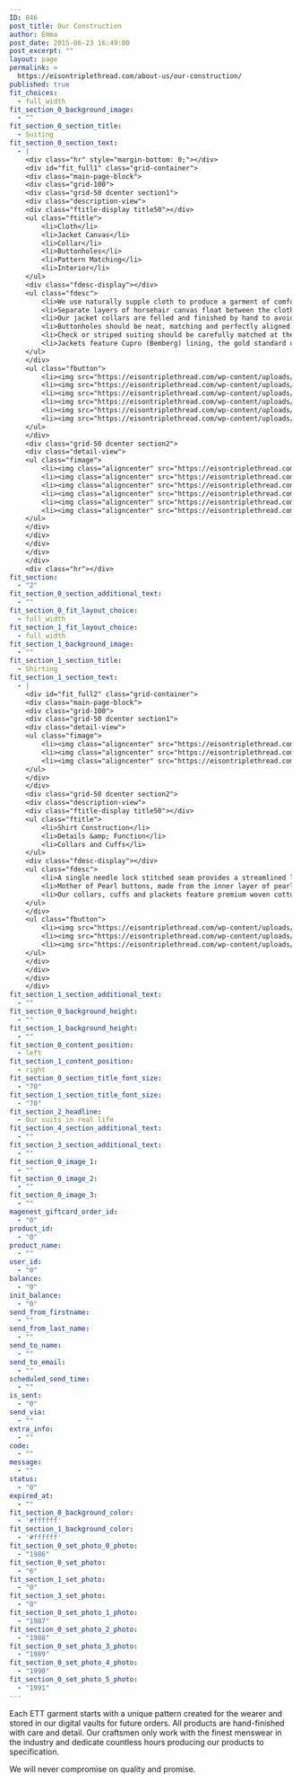 ```yaml
---
ID: 846
post_title: Our Construction
author: Emma
post_date: 2015-06-23 16:49:00
post_excerpt: ""
layout: page
permalink: >
  https://eisontriplethread.com/about-us/our-construction/
published: true
fit_choices:
  - full_width
fit_section_0_background_image:
  - ""
fit_section_0_section_title:
  - Suiting
fit_section_0_section_text:
  - |
    <div class="hr" style="margin-bottom: 0;"></div>
    <div id="fit_full1" class="grid-container">
    <div class="main-page-block">
    <div class="grid-100">
    <div class="grid-50 dcenter section1">
    <div class="description-view">
    <div class="ftitle-display title50"></div>
    <ul class="ftitle">
     	<li>Cloth</li>
     	<li>Jacket Canvas</li>
     	<li>Collar</li>
     	<li>Buttonholes</li>
     	<li>Pattern Matching</li>
     	<li>Interior</li>
    </ul>
    <div class="fdesc-display"></div>
    <ul class="fdesc">
     	<li>We use naturally supple cloth to produce a garment of comfort and performance. It starts in the heart of the fibers used and its natural properties. We only produce with cloth from respected mills in regions known for textile excellence.</li>
     	<li>Separate layers of horsehair canvas float between the cloth and lining to provide comfort and distinct shape. Over time, the jacket molds to the body becoming more comfortable and unique with each wear.</li>
     	<li>Our jacket collars are felled and finished by hand to avoid collar gapping and other fit issues. We extend the collar ends to fold over the melton to create a refined look and protect the edges from fraying.</li>
     	<li>Buttonholes should be neat, matching and perfectly aligned. All of our jackets feature working buttonholes that can be unbuttoned. Each jacket has our signature odd length buttonhole.</li>
     	<li>Check or striped suiting should be carefully matched at the pocket seams and closings. This level of detail requires accuracy and care.</li>
     	<li>Jackets feature Cupro (Bemberg) lining, the gold standard of breathable lining. To achieve Fit Harmony, our sleeves and body lining are attached by hand with secure stitching. Sweat shields are conveniently added to prevent penetration of moisture.</li>
    </ul>
    </div>
    <ul class="fbutton">
     	<li><img src="https://eisontriplethread.com/wp-content/uploads/fabric.png" alt="fit_btn_of" /><span>Cloth</span></li>
     	<li><img src="https://eisontriplethread.com/wp-content/uploads/pattern.png" alt="fit_btn_off" /><span>Canvas</span></li>
     	<li><img src="https://eisontriplethread.com/wp-content/uploads/needle.png" alt="fit_btn_off" /><span>Collar</span></li>
     	<li><img src="https://eisontriplethread.com/wp-content/uploads/button.png" alt="fit_btn_off" /><span>Buttons</span></li>
     	<li><img src="https://eisontriplethread.com/wp-content/uploads/parallel-ruler.png" alt="fit_btn_off" /><span>Pattern</span></li>
     	<li><img src="https://eisontriplethread.com/wp-content/uploads/thimble.png" alt="fit_btn_off" /><span>Interior</span></li>
    </ul>
    </div>
    <div class="grid-50 dcenter section2">
    <div class="detail-view">
    <ul class="fimage">
     	<li><img class="aligncenter" src="https://eisontriplethread.com/wp-content/uploads/Cloth-Stack.jpg" alt="fit_bg1" width="913" height="788" /></li>
     	<li><img class="aligncenter" src="https://eisontriplethread.com/wp-content/uploads/Canvas.jpg" alt="fit_bg2" width="913" height="788" /></li>
     	<li><img class="aligncenter" src="https://eisontriplethread.com/wp-content/uploads/Multi-Lapels.jpg" alt="fit_bg3" width="913" height="788" /></li>
     	<li><img class="aligncenter" src="https://eisontriplethread.com/wp-content/uploads/ButttonsHoles.jpg" alt="fit_bg4" width="913" height="788" /></li>
     	<li><img class="aligncenter" src="https://eisontriplethread.com/wp-content/uploads/TrouserPM-1.jpg" alt="fit_bg5" width="913" height="788" /></li>
     	<li><img class="aligncenter" src="https://eisontriplethread.com/wp-content/uploads/Jacket-Interior.jpg" alt="fit_bg6" width="913" height="788" /></li>
    </ul>
    </div>
    </div>
    </div>
    </div>
    </div>
    <div class="hr"></div>
fit_section:
  - "2"
fit_section_0_section_additional_text:
  - ""
fit_section_0_fit_layout_choice:
  - full_width
fit_section_1_fit_layout_choice:
  - full_width
fit_section_1_background_image:
  - ""
fit_section_1_section_title:
  - Shirting
fit_section_1_section_text:
  - |
    <div id="fit_full2" class="grid-container">
    <div class="main-page-block">
    <div class="grid-100">
    <div class="grid-50 dcenter section1">
    <div class="detail-view">
    <ul class="fimage">
     	<li><img class="aligncenter" src="https://eisontriplethread.com/wp-content/uploads/Shirt-Macro-Detail.jpg" alt="fitstyle_1" width="913" height="788" /></li>
     	<li><img class="aligncenter" src="https://eisontriplethread.com/wp-content/uploads/Buttons_Gusset.jpg" alt="fitstyle_2" width="913" height="788" /></li>
     	<li><img class="aligncenter" src="https://eisontriplethread.com/wp-content/uploads/Shirt-Details.jpg" alt="fitstyle_3" width="797" height="948" /></li>
    </ul>
    </div>
    </div>
    <div class="grid-50 dcenter section2">
    <div class="description-view">
    <div class="ftitle-display title50"></div>
    <ul class="ftitle">
     	<li>Shirt Construction</li>
     	<li>Details &amp; Function</li>
     	<li>Collars and Cuffs</li>
    </ul>
    <div class="fdesc-display"></div>
    <ul class="fdesc">
     	<li>A single needle lock stitched seam provides a streamlined look that's not only appealing but has strength. Our shirts feature seams sewn at 20-22 stitches per inch. A split yoke takes into account the natural properties of woven cotton shirting. We add stretch and comfort to the yoke across its width by diagonally placing the pattern pieces.</li>
     	<li>Mother of Pearl buttons, made from the inner layer of pearl oysters are rich and lustrous in color and detail. Unlike cheap resin buttons, these will not wither away after dry cleaning. Side Gussets at the hem add strength to areas of the shirt where there is constant stress. It also serves as a brand aesthetic that we think makes your shirt more unique.</li>
     	<li>Our collars, cuffs and plackets feature premium woven cotton interlining that adds structure and support. From a crisp structured collar to a soft cuff on a casual shirt, we approach it with product longevity in mind.</li>
    </ul>
    </div>
    <ul class="fbutton">
     	<li><img src="https://eisontriplethread.com/wp-content/uploads/sewing-machine.png" alt="fitsuit_1" /><span>Stitching</span></li>
     	<li><img src="https://eisontriplethread.com/wp-content/uploads/circular-button.png" /><span>Details</span></li>
     	<li><img src="https://eisontriplethread.com/wp-content/uploads/shirt.png" alt="fitsuit_3" /><span>Structure</span></li>
    </ul>
    </div>
    </div>
    </div>
    </div>
fit_section_1_section_additional_text:
  - ""
fit_section_0_background_height:
  - ""
fit_section_1_background_height:
  - ""
fit_section_0_content_position:
  - left
fit_section_1_content_position:
  - right
fit_section_0_section_title_font_size:
  - "70"
fit_section_1_section_title_font_size:
  - "70"
fit_section_2_headline:
  - Our suits in real life
fit_section_4_section_additional_text:
  - ""
fit_section_3_section_additional_text:
  - ""
fit_section_0_image_1:
  - ""
fit_section_0_image_2:
  - ""
fit_section_0_image_3:
  - ""
magenest_giftcard_order_id:
  - "0"
product_id:
  - "0"
product_name:
  - ""
user_id:
  - "0"
balance:
  - "0"
init_balance:
  - "0"
send_from_firstname:
  - ""
send_from_last_name:
  - ""
send_to_name:
  - ""
send_to_email:
  - ""
scheduled_send_time:
  - ""
is_sent:
  - "0"
send_via:
  - ""
extra_info:
  - ""
code:
  - ""
message:
  - ""
status:
  - "0"
expired_at:
  - ""
fit_section_0_background_color:
  - '#ffffff'
fit_section_1_background_color:
  - '#ffffff'
fit_section_0_set_photo_0_photo:
  - "1986"
fit_section_0_set_photo:
  - "6"
fit_section_1_set_photo:
  - "0"
fit_section_3_set_photo:
  - "0"
fit_section_0_set_photo_1_photo:
  - "1987"
fit_section_0_set_photo_2_photo:
  - "1988"
fit_section_0_set_photo_3_photo:
  - "1989"
fit_section_0_set_photo_4_photo:
  - "1990"
fit_section_0_set_photo_5_photo:
  - "1991"
---
```

Each ETT garment starts with a unique pattern created for the wearer and stored in our digital vaults for future orders. All products are hand-finished with care and detail. Our craftsmen only work with the finest menswear in the industry and dedicate countless hours producing our products to specification.
<div class="brown">We will never compromise on quality and promise.</div>